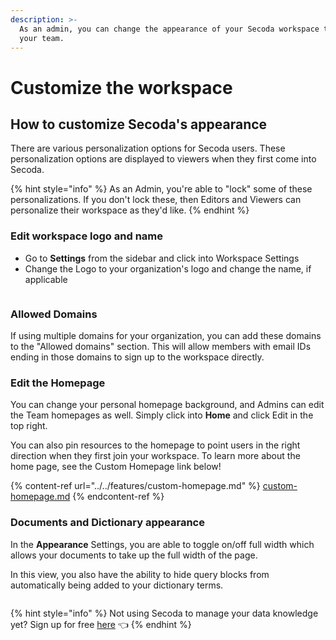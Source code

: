 ```yaml
---
description: >-
  As an admin, you can change the appearance of your Secoda workspace to suit
  your team.
---
```


# Customize the workspace

## **How to customize Secoda's appearance** <a href="#h_3a4bfd6458" id="h_3a4bfd6458"></a>

There are various personalization options for Secoda users. These personalization options are displayed to viewers when they first come into Secoda.

{% hint style="info" %}
As an Admin, you're able to "lock" some of these personalizations. If you don't lock these, then Editors and Viewers can personalize their workspace as they'd like.
{% endhint %}

### **Edit workspace logo and name**

* Go to **Settings** from the sidebar and click into Workspace Settings
* Change the Logo to your organization's logo and change the name, if applicable

<figure><img src="https://secoda-public-media-assets.s3.amazonaws.com/Screenshot%202023-05-30%20at%203.08.27%20PM.png" alt=""></figure>

### Allowed Domains

If using multiple domains for your organization, you can add these domains to the "Allowed domains" section. This will allow members with email IDs ending in those domains to sign up to the workspace directly.&#x20;

### Edit the Homepage

You can change your personal homepage background, and Admins can edit the Team homepages as well. Simply click into **Home** and click Edit in the top right.

You can also pin resources to the homepage to point users in the right direction when they first join your workspace. To learn more about the home page, see the Custom Homepage link below!

{% content-ref url="../../features/custom-homepage.md" %}
[custom-homepage.md](../../features/custom-homepage.md)
{% endcontent-ref %}

### Documents and Dictionary appearance

In the **Appearance** Settings, you are able to toggle on/off full width which allows your documents to take up the full width of the page.

In this view, you also have the ability to hide query blocks from automatically being added to your dictionary terms.

<figure><img src="https://secoda-public-media-assets.s3.amazonaws.com/1849eb3e-3c06-41d4-98ae-7bb00a4b57cf.png" alt=""></figure>

{% hint style="info" %}
Not using Secoda to manage your data knowledge yet? Sign up for free [here](https://app.secoda.co) 👈
{% endhint %}
